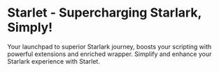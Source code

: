 # Starlet - Supercharging Starlark, Simply!

Your launchpad to superior Starlark journey, boosts your scripting with powerful extensions and enriched wrapper. Simplify and enhance your Starlark experience with Starlet.
